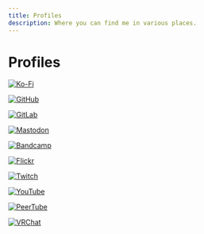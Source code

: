 ```yaml
---
title: Profiles
description: Where you can find me in various places.
---
```


# Profiles

[![Ko-Fi](https://img.shields.io/badge/Ko--Fi-ApolloFops-%23ff5a5f?style=flat-square&logo=Ko-Fi)](https://ko-fi.com/ApolloFops)

[![GitHub](https://img.shields.io/badge/GitHub-CoffeeCoder1-lightgrey?style=flat-square&logo=github)](https://github.com/CoffeeCoder1)

[![GitLab](https://img.shields.io/badge/GitLab-CoffeeCoder1-orange?style=flat-square&logo=gitlab)](https://gitlab.com/CoffeeCoder1)

[![Mastodon](https://img.shields.io/badge/Mastodon-%40apollo%40furry.engineer-%236364ff?style=flat-square&logo=mastodon)](https://furry.engineer/@apollo)

[![Bandcamp](https://img.shields.io/badge/Bandcamp-apollo--fops-blue?style=flat-square&logo=bandcamp)](https://apollo-fops.bandcamp.com)

[![Flickr](https://img.shields.io/badge/Flickr-ApolloFops-blue?style=flat-square&logo=flickr)](https://flickr.com/people/199323162@N04)

[![Twitch](https://img.shields.io/badge/Twitch-ApolloFops-purple?style=flat-square&logo=twitch)](https://twitch.tv/ApolloFops)

[![YouTube](https://img.shields.io/badge/YouTube-%40ApolloFops-f00000?style=flat-square&logo=youtube)](https://youtube.com/@ApolloFops)

[![PeerTube](https://img.shields.io/badge/PeerTube-apollo%40makertube.net-orange?style=flat-square&logo=peertube)](https://makertube.net/a/apollo)

[![VRChat](https://img.shields.io/badge/VRChat-ApolloFops-blue?style=flat-square&logo=vrchat)](https://vrch.at/usr_991414b8-7fd2-4327-b801-97818c043244)
